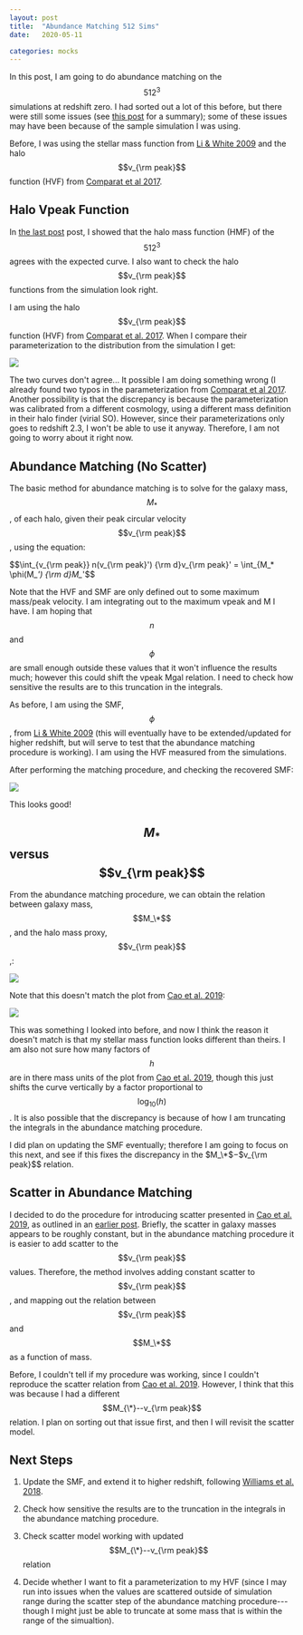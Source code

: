 ```yaml
---
layout: post
title:  "Abundance Matching 512 Sims"
date:   2020-05-11

categories: mocks
---
```



In this post, I am going to do abundance matching on the $$512^3$$ simulations at redshift zero. I had sorted out a lot of this before, but there were still some issues (see <a href="https://ndrakos.github.io/blog/mocks/Vpeak_Function/">this post</a> for a summary); some of these issues may have been because of the sample simulation I was using.

Before, I was using the stellar mass function from <a href="https://ui.adsabs.harvard.edu/abs/2009MNRAS.398.2177L">Li & White 2009</a> and  the halo $$v_{\rm peak}$$ function (HVF) from <a href="https://ui.adsabs.harvard.edu/abs/2017MNRAS.469.4157C/abstract">Comparat et al 2017</a>.

## Halo Vpeak Function

In <a href="https://ndrakos.github.io/blog/mocks/Light_Cone_512_Sims/">the last post</a> post, I showed that the halo mass function (HMF) of the $$512^3$$ agrees with the expected curve. I also want to check the halo $$v_{\rm peak}$$ functions from the simulation look right.

I am using the halo $$v_{\rm peak}$$ function (HVF) from <a href="https://ui.adsabs.harvard.edu/abs/2017MNRAS.469.4157C/abstract">Comparat et al. 2017</a>. When I compare their parameterization to the distribution from the simulation I get:

<img src="{{ site.baseurl }}/assets/plots/20200511_HaloVelocityFunction.png">

The two curves don't agree... It possible I am doing something wrong (I already found two typos in the parameterization from <a href="https://ui.adsabs.harvard.edu/abs/2017MNRAS.469.4157C/abstract">Comparat et al 2017</a>. Another possibility is that the discrepancy is because the parameterization was calibrated from a different cosmology, using a different mass definition in their halo finder (virial SO). However, since their parameterizations only goes to redshift 2.3, I won't be able to use it anyway. Therefore, I am not going to worry about it right now.


## Abundance Matching (No Scatter)

The basic method for abundance matching is to solve for the galaxy mass, $$M_*$$, of each halo, given their peak circular velocity $$v_{\rm peak}$$, using the equation:

$$\int_{v_{\rm peak}} n(v_{\rm peak}') {\rm d}v_{\rm peak}' = \int_{M_* \phi(M_*') {\rm d}M_*'$$

Note that the HVF and SMF are only defined out to some maximum mass/peak velocity. I am integrating out to the maximum vpeak and M I have. I am hoping that $$n$$ and $$\phi$$ are small enough outside these values that it won't influence the results much; however this could shift the vpeak Mgal relation. I need to check how sensitive the results are to this truncation in the integrals.

As before, I am using the SMF, $$\phi$$, from <a href="https://ui.adsabs.harvard.edu/abs/2009MNRAS.398.2177L">Li & White 2009</a> (this will eventually have to be extended/updated for higher redshift, but will serve to test that the abundance matching procedure is working). I am using the HVF measured from the simulations.

After performing the matching procedure, and checking the recovered SMF:

<img src="{{ site.baseurl }}/assets/plots/20200511_AbundanceMatching.png">

This looks good!


## $$M_*$$ versus $$v_{\rm peak}$$

From the abundance matching procedure, we can obtain the relation between galaxy mass, $$M_\*$$, and the halo mass proxy, $$v_{\rm peak}$$,:

<img src="{{ site.baseurl }}/assets/plots/20200511_Mstar_vs_vpeak.png">

Note that this doesn't match the plot from <a href="https://ui.adsabs.harvard.edu/abs/2019arXiv191003605C/abstract">Cao et al. 2019</a>:

<img src="{{ site.baseurl }}/assets/plots/20200511_Cao2019.png">

This was something I looked into before, and now I think the reason it doesn't match is that my stellar mass function looks different than theirs. I am also not sure how many factors of $$h$$ are in there mass units of the plot from <a href="https://ui.adsabs.harvard.edu/abs/2019arXiv191003605C/abstract">Cao et al. 2019</a>, though this just shifts the curve vertically by a factor proportional to $$\log_{10}(h)$$. It is also possible that the discrepancy is because of how I am truncating the integrals in the abundance matching procedure.

I did plan on updating the SMF eventually; therefore I am going to focus on this next, and see if this fixes the discrepancy in the $M_\*$$-$$v_{\rm peak}$$ relation.


## Scatter in Abundance Matching

I decided to do the procedure for introducing scatter presented in <a href="https://ui.adsabs.harvard.edu/abs/2019arXiv191003605C/abstract">Cao et al. 2019</a>, as outlined in an <a href="https://ndrakos.github.io/blog/mocks/Adding_Scatter/">earlier post</a>.  Briefly, the scatter in galaxy masses appears to be roughly constant, but in the abundance matching procedure it is easier to add scatter to the $$v_{\rm peak}$$ values. Therefore, the method involves adding constant scatter to $$v_{\rm peak}$$, and mapping out the relation between $$v_{\rm peak}$$ and $$M_\*$$ as a function of mass.


Before, I couldn't tell if my procedure was working, since I couldn't reproduce the scatter relation from <a href="https://ui.adsabs.harvard.edu/abs/2019arXiv191003605C/abstract">Cao et al. 2019</a>. However, I think that this was because I had a different $$M_{\*}--v_{\rm peak}$$ relation. I plan on sorting out that issue first, and then I will revisit the scatter model.



## Next Steps

1. Update the SMF, and extend it to higher redshift, following <a href="https://ui.adsabs.harvard.edu/abs/2018ApJS..236...33W/abstract"> Williams et al. 2018</a>.


2. Check how sensitive the results are to the truncation in the integrals in the abundance matching procedure.

3. Check scatter model working with updated $$M_{\*}--v_{\rm peak}$$ relation

4. Decide whether I want to fit a parameterization to my HVF (since I may run into issues when the values are scattered outside of simulation range during the scatter step of the abundance matching procedure---though I might just be able to truncate at some mass that is within the range of the simualtion).
